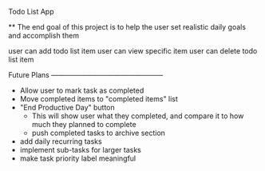 Todo List App

** The end goal of this project is to help the user set realistic daily goals and accomplish them

user can add todo list item
user can view specific item
user can delete todo list item

Future Plans
————————————————
 - Allow user to mark task as completed
 - Move completed items to "completed items" list
 - "End Productive Day" button
 	- This will show user what they completed, and compare it to how much they planned to complete
 	- push completed tasks to archive section
 - add daily recurring tasks
 - implement sub-tasks for larger tasks
 - make task priority label meaningful
 